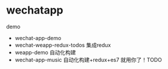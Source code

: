 # wechatapp

demo
 - wechat-app-demo
 - wechat-weapp-redux-todos 集成redux
 - weapp-demo 自动化构建
 - wechat-app-music 自动化构建+redux+es7 就用你了！TODO